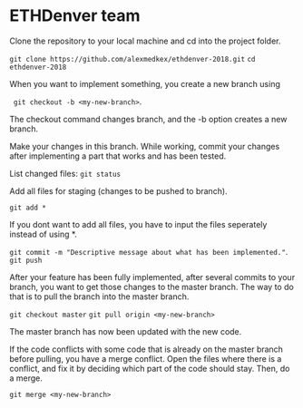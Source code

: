 # ETHDenver team

Clone the repository to your local machine and cd into the project folder.

```git clone https://github.com/alexmedkex/ethdenver-2018.git```
```cd ethdenver-2018```

When you want to implement something, you create a new branch using

``` git checkout -b <my-new-branch>```.

The checkout command changes branch, and the -b option creates a new branch.

Make your changes in this branch. While working, commit your changes after implementing a part that works and has been tested.

List changed files:
``` git status ```

Add all files for staging (changes to be pushed to branch).

``` git add * ```

If you dont want to add all files, you have to input the files seperately instead of using *.

``` git commit -m "Descriptive message about what has been implemented." ```.
``` git push ```

After your feature has been fully implemented, after several commits to your branch, you want to get those changes to the master branch. The way to do that is to pull the branch into the master branch.

``` git checkout master ```
``` git pull origin <my-new-branch> ```

The master branch has now been updated with the new code. 

If the code conflicts with some code that is already on the master branch before pulling, you have a merge conflict. Open the files where there is a conflict, and fix it by deciding which part of the code should stay. Then, do a merge.

```git merge <my-new-branch> ```


